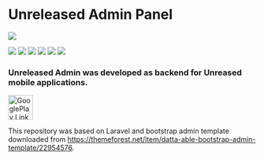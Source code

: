 <p align="center"><h1>Unreleased Admin Panel</h1></p>

![](https://pandao.github.io/editor.md/images/logos/editormd-logo-180x180.png)

![](https://img.shields.io/github/stars/pandao/editor.md.svg) ![](https://img.shields.io/github/forks/pandao/editor.md.svg) ![](https://img.shields.io/github/tag/pandao/editor.md.svg) ![](https://img.shields.io/github/release/pandao/editor.md.svg) ![](https://img.shields.io/github/issues/pandao/editor.md.svg) ![](https://img.shields.io/bower/v/editor.md.svg)


### Unreleased Admin was developed as backend for Unreased mobile applications.

<a href='https://play.google.com/store/apps/details?id=com.appbestsmile.voicelikeme' target='_blank'><img height='50' style='border:0px;height:50px;' src='https://i.imgur.com/2PJ8fls.png' border='0' alt='GooglePlay Link' /></a>

This repository was based on Laravel and bootstrap admin template downloaded from https://themeforest.net/item/datta-able-bootstrap-admin-template/22954576.
